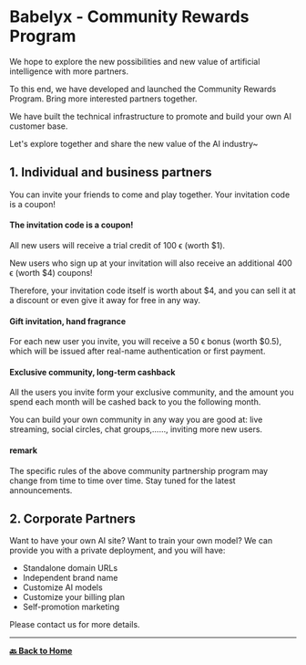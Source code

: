 # Babelyx - Community Rewards Program

We hope to explore the new possibilities and new value of artificial intelligence with more partners.

To this end, we have developed and launched the Community Rewards Program. Bring more interested partners together.

We have built the technical infrastructure to promote and build your own AI customer base.

Let's explore together and share the new value of the AI industry~

## 1. Individual and business partners

You can invite your friends to come and play together. Your invitation code is a coupon!

#### The invitation code is a coupon!

All new users will receive a trial credit of 100 ϵ (worth $1).

New users who sign up at your invitation will also receive an additional 400 ϵ (worth $4) coupons!

Therefore, your invitation code itself is worth about $4, and you can sell it at a discount or even give it away for free in any way.

#### Gift invitation, hand fragrance

For each new user you invite, you will receive a 50 ϵ bonus (worth $0.5), which will be issued after real-name authentication or first payment.

#### Exclusive community, long-term cashback

All the users you invite form your exclusive community, and the amount you spend each month will be cashed back to you the following month.

You can build your own community in any way you are good at: live streaming, social circles, chat groups,......, inviting more new users.

#### remark

The specific rules of the above community partnership program may change from time to time over time. Stay tuned for the latest announcements.

## 2. Corporate Partners

Want to have your own AI site? Want to train your own model? We can provide you with a private deployment, and you will have:

- Standalone domain URLs
- Independent brand name
- Customize AI models
- Customize your billing plan
- Self-promotion marketing

Please contact us for more details.

---

[**🔙️ Back to Home**](../home.md)
